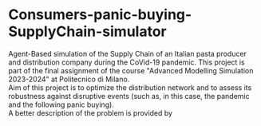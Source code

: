 # Consumers-panic-buying-SupplyChain-simulator
Agent-Based simulation of the Supply Chain of an Italian pasta producer and distribution company during the CoVid-19 pandemic. This project is part of the final assignment of the course "Advanced Modelling Simulation 2023-2024" at Politecnico di Milano.  
Aim of this project is to optimize the distribution network and to assess its robustness against disruptive events (such as, in this case, the pandemic and the following panic buying).  
A better description of the problem is provided by
